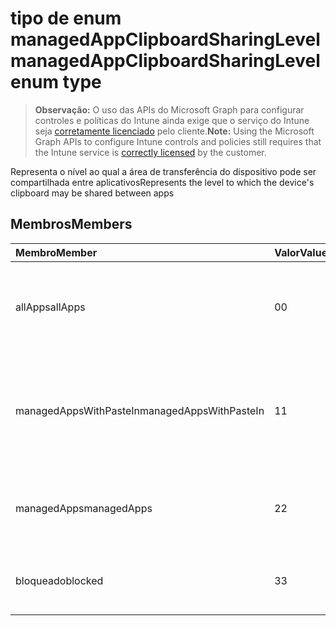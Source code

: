 # <a name="managedappclipboardsharinglevel-enum-type"></a><span data-ttu-id="0e34b-101">tipo de enum managedAppClipboardSharingLevel</span><span class="sxs-lookup"><span data-stu-id="0e34b-101">managedAppClipboardSharingLevel enum type</span></span>

> <span data-ttu-id="0e34b-102">**Observação:** O uso das APIs do Microsoft Graph para configurar controles e políticas do Intune ainda exige que o serviço do Intune seja [corretamente licenciado](https://go.microsoft.com/fwlink/?linkid=839381) pelo cliente.</span><span class="sxs-lookup"><span data-stu-id="0e34b-102">**Note:** Using the Microsoft Graph APIs to configure Intune controls and policies still requires that the Intune service is [correctly licensed](https://go.microsoft.com/fwlink/?linkid=839381) by the customer.</span></span>

<span data-ttu-id="0e34b-103">Representa o nível ao qual a área de transferência do dispositivo pode ser compartilhada entre aplicativos</span><span class="sxs-lookup"><span data-stu-id="0e34b-103">Represents the level to which the device's clipboard may be shared between apps</span></span>
## <a name="members"></a><span data-ttu-id="0e34b-104">Membros</span><span class="sxs-lookup"><span data-stu-id="0e34b-104">Members</span></span>
|<span data-ttu-id="0e34b-105">Membro</span><span class="sxs-lookup"><span data-stu-id="0e34b-105">Member</span></span>|<span data-ttu-id="0e34b-106">Valor</span><span class="sxs-lookup"><span data-stu-id="0e34b-106">Value</span></span>|<span data-ttu-id="0e34b-107">Descrição</span><span class="sxs-lookup"><span data-stu-id="0e34b-107">Description</span></span>|
|:---|:---|:---|
|<span data-ttu-id="0e34b-108">allApps</span><span class="sxs-lookup"><span data-stu-id="0e34b-108">allApps</span></span>|<span data-ttu-id="0e34b-109">0</span><span class="sxs-lookup"><span data-stu-id="0e34b-109">0</span></span>|<span data-ttu-id="0e34b-110">O compartilhamento é permitido entre todos os aplicativos, gerenciados ou não</span><span class="sxs-lookup"><span data-stu-id="0e34b-110">Sharing is allowed between all apps, managed or not</span></span>|
|<span data-ttu-id="0e34b-111">managedAppsWithPasteIn</span><span class="sxs-lookup"><span data-stu-id="0e34b-111">managedAppsWithPasteIn</span></span>|<span data-ttu-id="0e34b-112">1</span><span class="sxs-lookup"><span data-stu-id="0e34b-112">1</span></span>|<span data-ttu-id="0e34b-113">O compartilhamento é permitido entre todos os aplicativos gerenciados com Colar no habilitado</span><span class="sxs-lookup"><span data-stu-id="0e34b-113">Sharing is allowed between all managed apps with paste in enabled</span></span>|
|<span data-ttu-id="0e34b-114">managedApps</span><span class="sxs-lookup"><span data-stu-id="0e34b-114">managedApps</span></span>|<span data-ttu-id="0e34b-115">2</span><span class="sxs-lookup"><span data-stu-id="0e34b-115">2</span></span>|<span data-ttu-id="0e34b-116">O compartilhamento é permitido entre todos os aplicativos gerenciados</span><span class="sxs-lookup"><span data-stu-id="0e34b-116">Sharing is allowed between all managed apps</span></span>|
|<span data-ttu-id="0e34b-117">bloqueado</span><span class="sxs-lookup"><span data-stu-id="0e34b-117">blocked</span></span>|<span data-ttu-id="0e34b-118">3</span><span class="sxs-lookup"><span data-stu-id="0e34b-118">3</span></span>|<span data-ttu-id="0e34b-119">Compartilhamento entre aplicativos está desabilitado</span><span class="sxs-lookup"><span data-stu-id="0e34b-119">Sharing between apps is disabled</span></span>|



